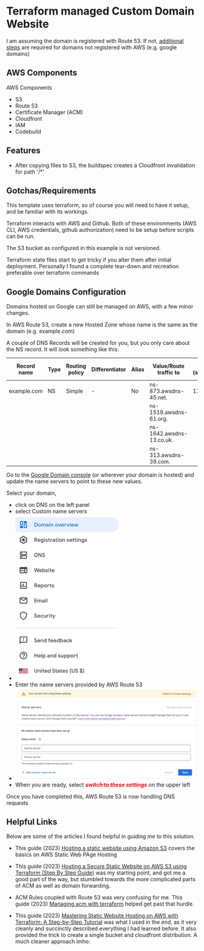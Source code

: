 # Terraform managed Custom Domain Website

I am assuming the domain is registered with Route 53. If not, [additional steps](#google-domains-configuration) are required for domains not registered with AWS (e.g. google domains)  

## AWS Components

AWS Components 
* S3  
* Route 53
* Certificate Manager (ACM)
* Cloudfront
* IAM
* Codebuild

## Features
 
* After copying files to S3, the buildspec creates a Cloudfront invalidation for path '/*' 

## Gotchas/Requirements

This template uses terraform, so of course you will need to have it setup, and be familiar with its workings. 

Terraform interacts with AWS and Github. Both of these environments (AWS CLI, AWS credentials, github authorization) need to be setup before scripts can be run.  

The S3 bucket as configured in this example is not versioned.

Terraform state files start to get tricky if you alter them after initial deployment. Personally I found a complete tear-down and recreation preferable over terraform commands   

## Google Domains Configuration

Domains hosted on Google can still be managed on AWS, with a few minor changes.

In AWS Route 53, create a new Hosted Zone whose name is the same as the domain (e.g. example.com)

A couple of DNS Records will be created for you, but you only care about the NS record. It will look something like this:

| Record name | Type | Routing policy | Differentiator | Alias | Value/Route traffic to | TTL (seconds) | Health check ID | Evaluate target health | Record ID |
|-------------|------|----------------|----------------|-------|---|---------------|-----------------|------------------------|-----------|
| example.com | NS   | Simple         | -              | No    | ns-873.awsdns-45.net. | 172800        | -               | -                      | -         |
| |    |          |              |     | ns-1519.awsdns-61.org. |         |                |                       |         |
| |    |          |               |     | ns-1642.awsdns-13.co.uk. |         |                |                       |          |
| |    |          |               |     | ns-313.awsdns-39.com. |         |                |                       |          |

Go to the [Google Domain console](https://domains.google.com/registrar/) (or wherever your domain is hosted) and update the name servers to point to these new values.

Select your domain, 
* click on DNS on the left panel
* select Custom name servers 
* ![img.png](img.png)
* Enter the name servers provided by AWS Route 53 
* ![img_1.png](img_1.png)
* When you are ready, select <span style="color: red">**_switch to these settings_**</span> on the upper left

Once you have completed this, AWS Route 53 is now handling DNS requests

## Helpful Links

Below are some of the articles I found helpful in guiding me to this solution.

* This guide (2023) [Hosting a static website using Amazon S3](https://docs.aws.amazon.com/AmazonS3/latest/userguide/WebsiteHosting.html) covers the basics on AWS Static Web PAge Hosting

* This guide (2023) [Hosting a Secure Static Website on AWS S3 using Terraform (Step By Step Guide)](https://www.alexhyett.com/terraform-s3-static-website-hosting/) was my starting point, and got me a good part of the way, but stumbled towards the more complicated parts of ACM as well as domain forwarding.

* ACM Rules coupled with Route 53 was very confusing for me. This guide (2023) [Managing acm with terraform](https://headforthe.cloud/article/managing-acm-with-terraform/) helped get past that hurdle.

* This guide (2023) [Mastering Static Website Hosting on AWS with Terraform: A Step-by-Step Tutorial](https://medium.com/@walid.karray/mastering-static-website-hosting-on-aws-with-terraform-a-step-by-step-tutorial-5401ccd2f4fb) was what I used in the end, as it very cleanly and succinctly described everything I had learned before. It also provided the trick to create a single bucket and cloudfront distribution. A much cleaner approach imho:  

